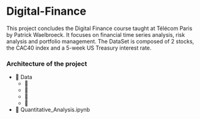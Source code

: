 # Digital-Finance
This project concludes the Digital Finance course taught at Télécom Paris by Patrick Waelbroeck. It focuses on financial time series analysis, risk analysis and portfolio management. The DataSet is composed of 2 stocks, the CAC40 index and a 5-week US Treasury interest rate.

### Architecture of the project 
- :file_folder: Data 
  - :minidisc:
  - :minidisc:
  - :minidisc:
  - :minidisc:
- :ledger: Quantitative_Analysis.ipynb
